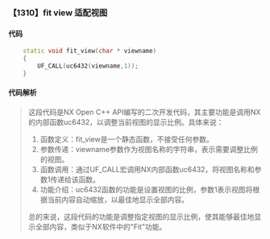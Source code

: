 ### 【1310】fit view 适配视图

#### 代码

```cpp
    static void fit_view(char * viewname)  
    {  
        UF_CALL(uc6432(viewname,1));  
    }

```

#### 代码解析

> 这段代码是NX Open C++ API编写的二次开发代码，其主要功能是调用NX的内部函数uc6432，以调整当前视图的显示比例。具体来说：
>
> 1. 函数定义：fit_view是一个静态函数，不接受任何参数。
> 2. 参数传递：viewname参数作为视图名称的字符串，表示需要调整比例的视图。
> 3. 函数调用：通过UF_CALL宏调用NX内部函数uc6432，将视图名称和参数1传递给该函数。
> 4. 功能介绍：uc6432函数的功能是设置视图的比例，参数1表示视图将根据当前内容自动缩放，以最佳地显示全部内容。
>
> 总的来说，这段代码的功能是调整指定视图的显示比例，使其能够最佳地显示全部内容，类似于NX软件中的"Fit"功能。
>
